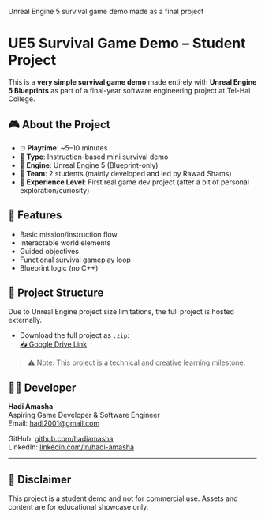 Unreal Engine 5 survival game demo made as a final project
# UE5 Survival Game Demo – Student Project

This is a **very simple survival game demo** made entirely with **Unreal Engine 5 Blueprints** as part of a final-year software engineering project at Tel-Hai College.

## 🎮 About the Project

- ⏱ **Playtime**: ~5–10 minutes  
- 🧠 **Type**: Instruction-based mini survival demo  
- 🔧 **Engine**: Unreal Engine 5 (Blueprint-only)  
- 👥 **Team**: 2 students (mainly developed and led by Rawad Shams)  
- 🧪 **Experience Level**: First real game dev project (after a bit of personal exploration/curiosity)

## 🧩 Features

- Basic mission/instruction flow  
- Interactable world elements  
- Guided objectives  
- Functional survival gameplay loop  
- Blueprint logic (no C++)

## 📁 Project Structure

Due to Unreal Engine project size limitations, the full project is hosted externally.

- Download the full project as `.zip`:  
  [📥 Google Drive Link](https://drive.google.com/file/d/1clw8b1QgQ8CC0ACHpIEuZu0EYgvi69gb/view?usp=sharing)

> ⚠️ Note: This project is a technical and creative learning milestone.

## 👨‍💻 Developer

**Hadi Amasha**  
Aspiring Game Developer & Software Engineer  
Email: hadi2001@gmail.com

GitHub: [github.com/hadiamasha](https://github.com/hadiamasha)  
LinkedIn: [linkedin.com/in/hadi-amasha](https://www.linkedin.com/in/hadi-amasha)



---

## 📌 Disclaimer

This project is a student demo and not for commercial use. Assets and content are for educational showcase only.
